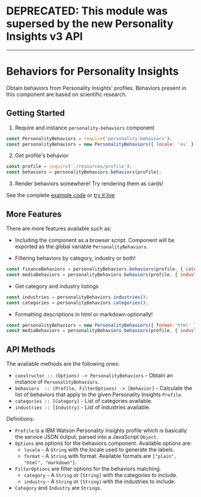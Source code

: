 # DEPRECATED: This module was supersed by the new Personality Insights v3 API

---

# Behaviors for Personality Insights

Obtain behaviors from Personality Insights' profiles. Behaviors present in this component are based on scientific research.

## Getting Started

1. Require and instance `personality-behaviors` component

  ```JavaScript
  const PersonalityBehaviors = require('personality-behaviors');
  const personalityBehaviors = new PersonalityBehaviors({ locale: 'es' });
  ```

2. Get profile's behavior

  ```JavaScript
  const profile = require('./resources/profile');
  const behaviors = personalityBehaviors.behaviors(profile);
  ```
  
3. Render behaviors somewhere! Try rendering them as cards!

See the complete [example code][example_code] or [try it live][live_example]

## More Features

There are more features available such as:

- Including the component as a browser script. Component will be exported as the global variable `PersonalityBehaviors`.

- Filtering behaviors by category, industry or both!
```JavaScript
const financeBehaviors = personalityBehaviors.behaviors(profile, { category: ['finance'] });
const mediaBehaviors = personalityBehaviors.behaviors(profile, { industry: ['media'] });
```

- Get category and industry listings
```JavaScript
const industries = personalityBehaviors.industries();
const categories = personalityBehaviors.categories();
```

- Formatting descriptions in html or markdown optionally!
```JavaScript
const personalityBehaviors = new PersonalityBehaviors({ format:'html' });
const mediaBehaviors = personalityBehaviors.behaviors(profile, { industry: ['media'] });
```



## API Methods

The available methods are the following ones:
  - `constructor :: (Options) -> PersonalityBehaviors` - Obtain an instance of `PersonalityBehaviors`.
  - `behaviors  :: (Profile, FilterOptions) -> [Behavior]` - Calculate the list of behaviors that apply to the given Personality Insights `Profile`.
  - `categories :: [Category]` - List of categories available.
  - `industries :: [Industry]` - List of industries available.

Definitions:
 - `Profile` is a IBM Watson Personality Insights profile which is basically the service JSON output, parsed into a JavaScript `Object`.
 - `Options` are options for the behaviors component. Available options are:
   - `locale` - A `String` with the locale used to generate the labels.
   - `format` - A `String` with format. Available formats are `["plain", "html", "markdown"]`.
 - `FilterOptions` are filter options for the behaviors matching.
   - `category` - A `String` or `[String]` with the categories to include.
   - `industry` - A `String` or `[String]` with the industries to include.
 - `Category` and `Industry` are `String`s.

 [example_code]: https://github.com/personality-insights/behaviors/blob/master/examples/example.html
 [live_example]: https://rawgit.com/personality-insights/behaviors/master/examples/example.html
